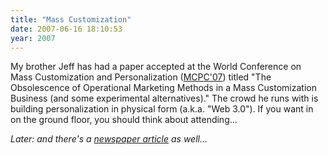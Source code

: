 ```yaml
---
title: "Mass Customization"
date: 2007-06-16 18:10:53
year: 2007
---
```

My brother Jeff has had a paper accepted at the World Conference on Mass Customization and Personalization (<a href="http://www.mass-customization.de/mcpc07/">MCPC'07</a>) titled "The Obsolescence of Operational Marketing Methods in a Mass Customization Business (and some experimental alternatives)." The crowd he runs with is building personalization in physical form (a.k.a. "Web 3.0").  If you want in on the ground floor, you should think about attending…

<em>Later: and there's a <a href="http://www.citizen.on.ca/news/2007/0614/Regional_news/042.html">newspaper article</a> as well…</em>
